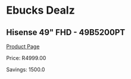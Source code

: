 
# Ebucks Dealz
## Hisense 49" FHD - 49B5200PT
[Product Page](https://www.ebucks.com/web/shop/productSelected.do?prodId=994926421&catId=370101825)

Price: R4999.00

Savings: 1500.0


	